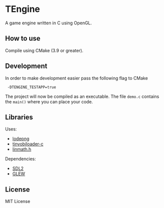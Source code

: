 # TEngine

A game engine written in C using OpenGL.

## How to use
Compile using CMake (3.9 or greater).

## Development
In order to make development easier pass the following flag to CMake
```
 -DTENGINE_TESTAPP=true 
```
The project will now be compiled as an executable. The file ```demo.c``` contains the ```main()``` where you can place your code. 

## Libraries
Uses:
* [lodepng](https://github.com/lvandeve/lodepng)
* [tinyobjloader-c](https://github.com/syoyo/tinyobjloader-c)
* [linmath.h](https://github.com/datenwolf/linmath.h)

Dependencies:
* [SDL2](https://www.libsdl.org/)
* [GLEW](http://glew.sourceforge.net/)

## License
MIT License
